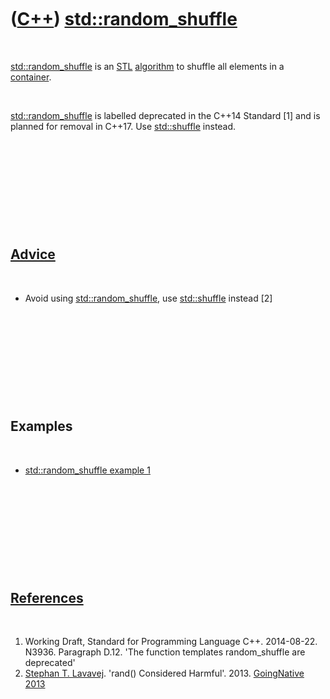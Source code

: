 



 

 

 

 

 

([C++](Cpp.md)) [std::random\_shuffle](CppStdRandom_shuffle.md)
=================================================================

 

[std::random\_shuffle](CppStdRandom_shuffle.md) is an [STL](CppStl.md)
[algorithm](CppAlgorithm.md) to shuffle all elements in a
[container](CppContainer.md).

 

[std::random\_shuffle](CppStdRandom_shuffle.md) is labelled deprecated
in the C++14 Standard \[1\] and is planned for removal in C++17. Use
[std::shuffle](CppStdShuffle.md) instead.

 

 

 

 

 

[Advice](CppAdvice.md)
-----------------------

 

-   Avoid using [std::random\_shuffle](CppStdRandom_shuffle.md), use
    [std::shuffle](CppStdShuffle.md) instead \[2\]

 

 

 

 

 

Examples
--------

 

-   [std::random\_shuffle example 1](CppStdRandom_shuffleExample1.md)

 

 

 

 

 

[References](CppReferences.md)
-------------------------------

 

1.  Working Draft, Standard for Programming Language C++.
    2014-08-22. N3936. Paragraph D.12. 'The function templates
    random\_shuffle are deprecated'
2.  [Stephan T. Lavavej](CppStephanLavavej.md). 'rand()
    Considered Harmful'. 2013. [GoingNative
    2013](http://channel9.msdn.com/Events/GoingNative/2013/rand-Considered-Harmful)

 

 

 

 

 





 



